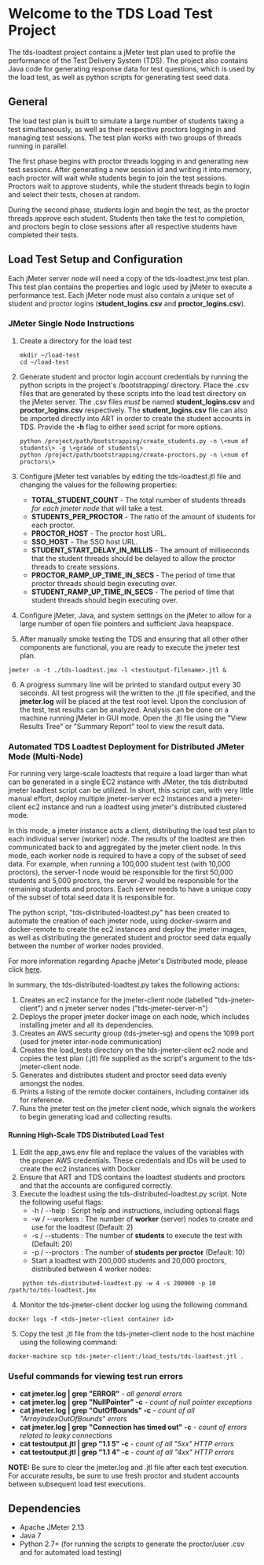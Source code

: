 # Welcome to the TDS Load Test Project

The tds-loadtest project contains a jMeter test plan used to profile the performance of the Test
Delivery System (TDS). The project also contains Java code for generating response data for
test questions, which is used by the load test, as well as python scripts for generating test seed data.

## General
The load test plan is built to simulate a large number of students taking a test simultaneously, as well
as their respective proctors logging in and managing test sessions. The test plan works with two groups of threads
running in parallel.

The first phase begins with proctor threads logging in and generating new test sessions.
After generating a new session id and writing it into memory, each proctor will wait while students begin to join the
test sessions. Proctors wait to approve students, while the student threads begin to login and select their tests,
chosen at random.

During the second phase, students login and begin the test, as the proctor threads approve each student. Students then
take the test to completion, and proctors begin to close sessions after all respective students have completed their tests.

## Load Test Setup and Configuration
Each jMeter server node will need a copy of the tds-loadtest.jmx test plan. This test plan
contains the properties and logic used by jMeter to execute a performance test. Each jMeter
node must also contain a unique set of student and proctor logins (**student_logins.csv** and **proctor_logins.csv**).


### JMeter Single Node Instructions
1. Create a directory for the load test
    ````
    mkdir ~/load-test
    cd ~/load-test
    ````
2. Generate student and proctor login account credentials by running the python scripts in
the project's /bootstrapping/ directory. Place the .csv files that are generated by these
scripts into the load test directory on the jMeter server. The .csv files _must_ be named
**student_logins.csv** and **proctor_logins.csv** respectively. The **student_logins.csv**
file can also be imported directly into ART in order to create the student accounts in TDS. 
Provide the **-h** flag to either seed script for more options.
    ````
    python /project/path/bootstrapping/create_students.py -n \<num of students\> -g \<grade of students\>
    python /project/path/bootstrapping/create-proctors.py -n \<num of proctors\>
    ````
3. Configure jMeter test variables by editing the tds-loadtest.jtl file and changing the values
for the following properties:
    * **TOTAL_STUDENT_COUNT** - The total number of students threads _for each jmeter node_ that will take a test.
    * **STUDENTS_PER_PROCTOR** - The ratio of the amount of students for each proctor.
    * **PROCTOR_HOST** - The proctor host URL.
    * **SSO_HOST** - The SSO host URL.
    * **STUDENT_START_DELAY_IN_MILLIS** - The amount of milliseconds that the student threads should be delayed to allow
    the proctor threads to create sessions.
    * **PROCTOR_RAMP_UP_TIME_IN_SECS** - The period of time that proctor threads should begin executing over.
    * **STUDENT_RAMP_UP_TIME_IN_SECS** - The period of time that student threads should begin executing over.

4. Configure jMeter, Java, and system settings on the jMeter to allow for a large number of open file pointers and
sufficient Java heapspace.

5. After manually smoke testing the TDS and ensuring that all other other components are functional, you are ready to
execute the jmeter test plan.
````
jmeter -n -t ./tds-loadtest.jmx -l <testoutput-filename>.jtl &
````

6. A progress summary line will be printed to standard output every 30 seconds. All test progress will the written to
the .jtl file specified, and the **jmeter.log** will be placed at the test root level. Upon the conclusion of the test,
test results can be analyzed. Analysis can be done on a machine running jMeter in GUI mode. Open the .jtl file using the
"View Results Tree" or "Summary Report" tool to view the result data.

### Automated TDS Loadtest Deployment for Distributed JMeter Mode (Multi-Node)
For running very large-scale loadtests that require a load larger than what can be generated in a single EC2 instance 
with JMeter, the tds distributed jmeter loadtest script can be utilized. In short, this script can, with very little 
manual effort, deploy multiple jmeter-server ec2 instances and a jmeter-client ec2 instance and run a loadtest using 
jmeter's distributed clustered mode. 

In this mode, a jmeter instance acts a client, distributing the load test plan to
each individual server (worker) node. The results of the loadtest are then communicated back to and aggregated by the
jmeter client node. In this mode, each worker node is required to have a copy of the subset of seed data. For example,
when running a 100,000 student test (with 10,000 proctors), the server-1 node would be responsible for the first 50,000 
students and 5,000 proctors, the server-2 would be responsible for the remaining students and proctors. Each server 
needs to have a unique copy of the subset of total seed data it is responsible for.

The python script, "tds-distributed-loadtest.py" has been created to automate the creation of each jmeter node, using
docker-swarm and docker-remote to create the ec2 instances and deploy the jmeter images, as well as distributing the 
generated student and proctor seed data equally between the number of worker nodes provided.

For more information regarding Apache jMeter's Distributed mode, please click [here](http://jmeter.apache.org/usermanual/jmeter_distributed_testing_step_by_step.pdf).

In summary, the tds-distributed-loadtest.py takes the following actions:

1. Creates an ec2 instance for the jmeter-client node (labelled "tds-jmeter-client") and n jmeter server nodes ("tds-jmeter-server-n")
2. Deploys the proper jmeter docker image on each node, which includes installing jmeter and all its dependencies.
3. Creates an AWS security group (tds-jmeter-sg) and opens the 1099 port (used for jmeter inter-node communication)
4. Creates the load_tests directory on the tds-jmeter-client ec2 node and copies the test plan (.jtl) file supplied as the script's
argument to the tds-jmeter-client node.
5. Generates and distributes student and proctor seed data evenly amongst the nodes.
6. Prints a listing of the remote docker containers, including container ids for reference.
7. Runs the jmeter test on the jmeter client node, which signals the workers to begin generating load and collecting results.


#### Running High-Scale TDS Distributed Load Test

1. Edit the app_aws.env file and replace the values of the variables with the proper AWS credentials. These credentials and IDs will
be used to create the ec2 instances with Docker.
2. Ensure that ART and TDS contains the loadtest students and proctors and that the accounts are configured correctly.
3. Execute the loadtest using the tds-distributed-loadtest.py script. Note the following useful flags:
    * -h / --help     : Script help and instructions, including optional flags
    * -w / --workers  : The number of **worker** (server) nodes to create and use for the loadtest (Default: 2)
    * -s / --students : The number of **students** to execute the test with (Default: 20)
    * -p / --proctors : The number of **students per proctor** (Default: 10)
    * Start a loadtest with 200,000 students and 20,000 proctors, distributed between 4 worker nodes:
````
    python tds-distributed-loadtest.py -w 4 -s 200000 -p 10 /path/to/tds-loadtest.jmx
````
4. Monitor the tds-jmeter-client docker log using the following command.
````
docker logs -f <tds-jmeter-client container id>
````
5. Copy the test .jtl file from the tds-jmeter-client node to the host machine using the following command:
````
docker-machine scp tds-jmeter-client:/load_tests/tds-loadtest.jtl .
````


### Useful commands for viewing test run errors
* **cat jmeter.log | grep "ERROR"** 						_- all general errors_
* **cat jmeter.log | grep "NullPointer" -c** 				_- count of null pointer exceptions_
* **cat jmeter.log | grep "OutOfBounds" -c** 				_- count of all "ArrayIndexOutOfBounds" errors_
* **cat jmeter.log | grep "Connection has timed out" -c**	_- count of errors related to leaky connections_
* **cat testoutput.jtl | grep "1.1 5" -c**  				_- count of all "5xx" HTTP errors_
* **cat testoutput.jtl | grep "1.1 4" -c** 				    _- count of all "4xx" HTTP errors_

**NOTE:** Be sure to clear the jmeter.log and .jtl file after each test execution. For accurate results, be sure to
 use fresh proctor and student accounts between subsequent load test executions.

## Dependencies
* Apache JMeter 2.13
* Java 7
* Python 2.7+ (for running the scripts to generate the proctor/user .csv and for automated load testing)


